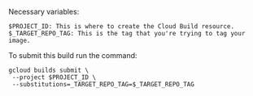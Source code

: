 Necessary variables:

```
$PROJECT_ID: This is where to create the Cloud Build resource.
$_TARGET_REPO_TAG: This is the tag that you're trying to tag your image.
```

To submit this build run the command:

```
gcloud builds submit \
 --project $PROJECT_ID \
 --substitutions=_TARGET_REPO_TAG=$_TARGET_REPO_TAG
```
